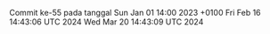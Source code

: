 Commit ke-55 pada tanggal Sun Jan 01 14:00 2023 +0100
Fri Feb 16 14:43:06 UTC 2024
Wed Mar 20 14:43:09 UTC 2024
